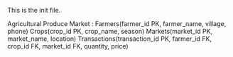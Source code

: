 This is the init file.

Agricultural Produce Market :
Farmers(farmer_id PK, farmer_name, village, phone) 
Crops(crop_id PK, crop_name, season) 
Markets(market_id PK, market_name, location) 
Transactions(transaction_id PK, farmer_id FK, crop_id FK, market_id FK, quantity, price)